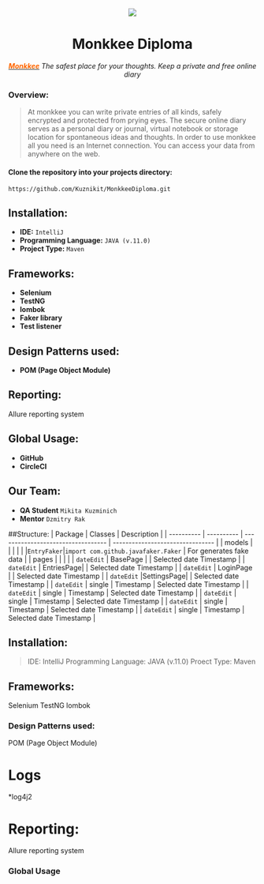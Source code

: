 <h1 align="center"><img src="https://my.monkkee.com/assets/logo-f0892a4a253a67a010b482174e0e4a9f3d95eccc89e4c73422f09d6168df6b6b.png" /></h1>
<h1 align="center">Monkkee Diploma</h1>
<p align="center"><em><a title="monkkee" href="https://my.monkkee.com/#/"><span style="color: #ff6600;"><strong>Monkkee</strong></span></a>&nbsp;The safest place for your thoughts. Keep a private and free online diary</em></p>

<h3 dir="auto" align="left">Overview:</h3>



>At monkkee you can write private entries of all kinds, safely encrypted and protected from prying eyes. The secure online diary serves as a personal diary or journal, virtual notebook or storage location for spontaneous ideas and thoughts. In order to use monkkee all you need is an Internet connection. You can access your data from anywhere on the web.

<h4>Clone the repository into your projects directory:</h4>

```
https://github.com/Kuznikit/MonkkeeDiploma.git
```

## Installation:
- **IDE:** `IntelliJ`
- **Programming Language:** `JAVA (v.11.0)`
- **Project Type:** `Maven`

## Frameworks:
- **Selenium**
- **TestNG**
- **lombok**
- **Faker library**
- **Test listener**

## Design Patterns used:
- **POM (Page Object Module)**

## Reporting:
Allure reporting system

## Global Usage:
- **GitHub**
- **CircleCI**

## Our Team:
- **QA Student** `Mikita Kuzminich`
- **Mentor** `Dzmitry Rak`

##Structure:
|  Package   | Classes                                         | Description                      |
| ---------- | ---------- | ---------------------------------- | -------------------------------- |
|   models   |            |                                    |                                  |
|            |`EntryFaker`|`import com.github.javafaker.Faker` | For generates fake data          |
|   pages    |            |                                    |                                  |
| `dateEdit` | BasePage   |                                    | Selected date Timestamp          |
| `dateEdit` | EntriesPage|                                    | Selected date Timestamp          |
| `dateEdit` | LoginPage  |                                    | Selected date Timestamp          |
| `dateEdit` |SettingsPage|                                    | Selected date Timestamp          |
| `dateEdit` | single     | Timestamp                          | Selected date Timestamp          |
| `dateEdit` | single     | Timestamp                          | Selected date Timestamp          |
| `dateEdit` | single     | Timestamp                          | Selected date Timestamp          |
| `dateEdit` | single     | Timestamp                          | Selected date Timestamp          |
| `dateEdit` | single     | Timestamp                          | Selected date Timestamp          |



## Installation:
>IDE: IntelliJ
Programming Language: JAVA (v.11.0)
Proect Type: Maven
## Frameworks:
Selenium
TestNG
lombok
### Design Patterns used:
POM (Page Object Module)
# Logs
*log4j2
# Reporting:
Allure reporting system
### Global Usage



